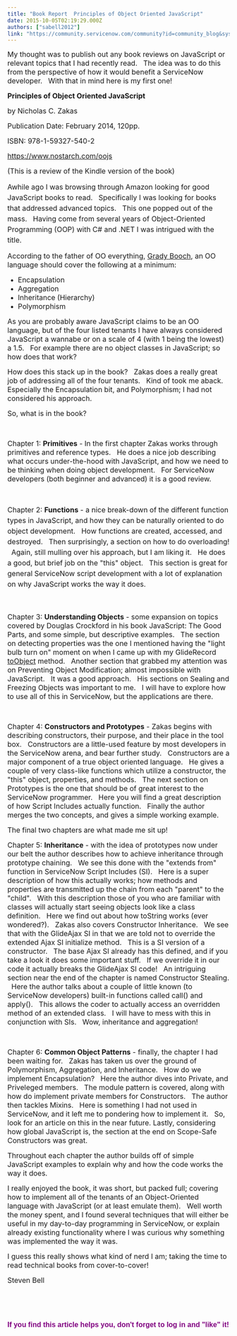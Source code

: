```yaml
---
title: "Book Report  Principles of Object Oriented JavaScript"
date: 2015-10-05T02:19:29.000Z
authors: ["sabell2012"]
link: "https://community.servicenow.com/community?id=community_blog&sys_id=c99daa69dbd0dbc01dcaf3231f9619ca"
---
```

<p><span style="font-size: 12pt;">My thought was to publish out any book reviews on JavaScript or relevant topics that I had recently read.   The idea was to do this from the perspective of how it would benefit a ServiceNow developer.   With that in mind here is my first one!</span></p><p></p><p><span style="font-size: 12pt;"><strong>Principles of Object Oriented JavaScript</strong></span></p><p></p><p><span style="font-size: 12pt;">by Nicholas C. Zakas</span></p><p><span style="font-size: 12pt;">Publication Date: February 2014, 120pp.</span></p><p><span style="font-size: 12pt;">ISBN: 978-1-59327-540-2</span></p><p><span style="font-size: 12pt;"><a title="k-external-small" class="jive-link-external-small" href="https://www.nostarch.com/oojs" rel="nofollow" target="_blank">https://www.nostarch.com/oojs</a></span></p><p><span style="font-size: 12pt;">(This is a review of the Kindle version of the book)</span></p><p></p><p><span style="font-size: 12pt; line-height: 1.5em;">Awhile ago I was browsing through Amazon looking for good JavaScript books to read.   Specifically I was looking for books that addressed advanced topics.   This one popped out of the mass.   Having come from several years of Object-Oriented Programming (OOP) with C# and .NET I was intrigued with the title.</span></p><p></p><p><span style="font-size: 12pt;">According to the father of OO everything, <a title="n.wikipedia.org/wiki/Grady_Booch" href="https://en.wikipedia.org/wiki/Grady_Booch">Grady Booch</a>, an OO language should cover the following at a minimum:</span></p><p></p><ul><li><span style="font-size: 12pt;">Encapsulation</span></li><li><span style="font-size: 12pt;">Aggregation</span></li><li><span style="font-size: 12pt;">Inheritance (Hierarchy)</span></li><li><span style="font-size: 12pt;">Polymorphism</span></li></ul><p></p><p><span style="font-size: 12pt;">As you are probably aware JavaScript claims to be an OO language, but of the four listed tenants I have always considered JavaScript a wannabe or on a scale of 4 (with 1 being the lowest) a 1.5.   For example there are no object classes in JavaScript; so how does that work?</span></p><p></p><p><span style="font-size: 12pt;">How does this stack up in the book?   Zakas does a really great job of addressing all of the four tenants.   Kind of took me aback.   Especially the Encapsulation bit, and Polymorphism; I had not considered his approach.</span></p><p></p><p><span style="font-size: 12pt;">So, what is in the book?   </span></p><p><span style="font-size: 12pt;"><br/></span></p><p><span style="font-size: 12pt;">Chapter 1: <strong>Primitives</strong> - In the first chapter Zakas works through primitives and reference types.   He does a nice job describing what occurs under-the-hood with JavaScript, and how we need to be thinking when doing object development.   For ServiceNow developers (both beginner and advanced) it is a good review.</span></p><p><span style="font-size: 12pt;"><br/></span></p><p><span style="font-size: 12pt; line-height: 1.5em;">Chapter 2: <strong>Functions</strong> - a nice break-down of the different function types in JavaScript, and how they can be naturally oriented to do object development.   How functions are created, accessed, and destroyed.   Then surprisingly, a section on how to do overloading!   Again, still mulling over his approach, but I am liking it.   He does a good, but brief job on the "this" object.   This section is great for general ServiceNow script development with a lot of explanation on why JavaScript works the way it does.</span></p><p><span style="font-size: 12pt; line-height: 1.5em;"><br/></span></p><p><span style="font-size: 12pt;">Chapter 3: <strong>Understanding Objects</strong> - some expansion on topics covered by Douglas Crockford in his book JavaScript: The Good Parts, and some simple, but descriptive examples.   The section on detecting properties was the one I mentioned having the "light bulb turn on" moment on when I came up with my GlideRecord <a title="" _jive_internal="true" href="/groups/servicenow-user-group-us-tx-north-texas/blog/2015/09/24/community-code-snippets--gliderecord-to-object-array-conversion">toObject</a> method.   Another section that grabbed my attention was on Preventing Object Modification; almost impossible with JavaScript.   It was a good approach.   His sections on Sealing and Freezing Objects was important to me.   I will have to explore how to use all of this in ServiceNow, but the applications are there.</span></p><p><span style="font-size: 12pt;"><br/></span></p><p><span style="font-size: 12pt;">Chapter 4: <strong>Constructors and Prototypes</strong> - Zakas begins with describing constructors, their purpose, and their place in the tool box.   Constructors are a little-used feature by most developers in the ServiceNow arena, and bear further study.   Constructors are a major component of a true object oriented language.   He gives a couple of very class-like functions which utilize a constructor, the "this" object, properties, and methods.   The next section on Prototypes is the one that should be of great interest to the ServiceNow programmer.   Here you will find a great description of how Script Includes actually function.   Finally the author merges the two concepts, and gives a simple working example.</span></p><p></p><p><span style="font-size: 12pt;">The final two chapters are what made me sit up!</span></p><p></p><p><span style="font-size: 12pt;">Chapter 5: <strong>Inheritance</strong> - with the idea of prototypes now under our belt the author describes how to achieve inheritance through prototype chaining.   We see this done with the "extends from" function in ServiceNow Script Includes (SI).   Here is a super description of how this actually works; how methods and properties are transmitted up the chain from each "parent" to the "child".   With this description those of you who are familiar with classes will actually start seeing objects look like a class definition.   Here we find out about how toString works (ever wondered?).   Zakas also covers Constructor Inheritance.   We see that with the GlideAjax SI in that we are told not to override the extended Ajax SI initialize method.   This is a SI version of a constructor.   The base Ajax SI already has this defined, and if you take a look it does some important stuff.   If we override it in our code it actually breaks the GlideAjax SI code!   An intriguing section near the end of the chapter is named Constructor Stealing.   Here the author talks about a couple of little known (to ServiceNow developers) built-in functions called call() and apply().   This allows the coder to actually access an overridden method of an extended class.   I will have to mess with this in conjunction with SIs.   Wow, inheritance and aggregation!</span></p><p><span style="font-size: 12pt;"><br/></span></p><p><span style="font-size: 12pt;">Chapter 6: <strong>Common Object Patterns</strong> - finally, the chapter I had been waiting for.   Zakas has taken us over the ground of Polymorphism, Aggregation, and Inheritance.   How do we implement Encapsulation?   Here the author dives into Private, and Priveleged members.   The module pattern is covered, along with how do implement private members for Constructors.   The author then tackles Mixins.   Here is something I had not used in ServiceNow, and it left me to pondering how to implement it.   So, look for an article on this in the near future. Lastly, considering how global JavaScript is, the section at the end on Scope-Safe Constructors was great.</span></p><p></p><p><span style="font-size: 12pt;">Throughout each chapter the author builds off of simple JavaScript examples to explain why and how the code works the way it does.</span></p><p></p><p><span style="font-size: 12pt;">I really enjoyed the book, it was short, but packed full; covering how to implement all of the tenants of an Object-Oriented language with JavaScript (or at least emulate them).   Well worth the money spent, and I found several techniques that will either be useful in my day-to-day programming in ServiceNow, or explain already existing functionality where I was curious why something was implemented the way it was.</span></p><p></p><p><span style="font-size: 12pt;">I guess this really shows what kind of nerd I am; taking the time to read technical books from cover-to-cover!</span></p><p></p><p><span style="font-size: 12pt;">Steven Bell</span></p><p><span style="font-size: 12pt;"><br/></span></p><p><span style="font-size: 12pt;"><br/></span></p><p><span style="color: #800080; font-size: 16px; font-family: arial, sans-serif;"><strong>If you find this article helps you, don't forget to log in and "like" it! </strong></span></p>